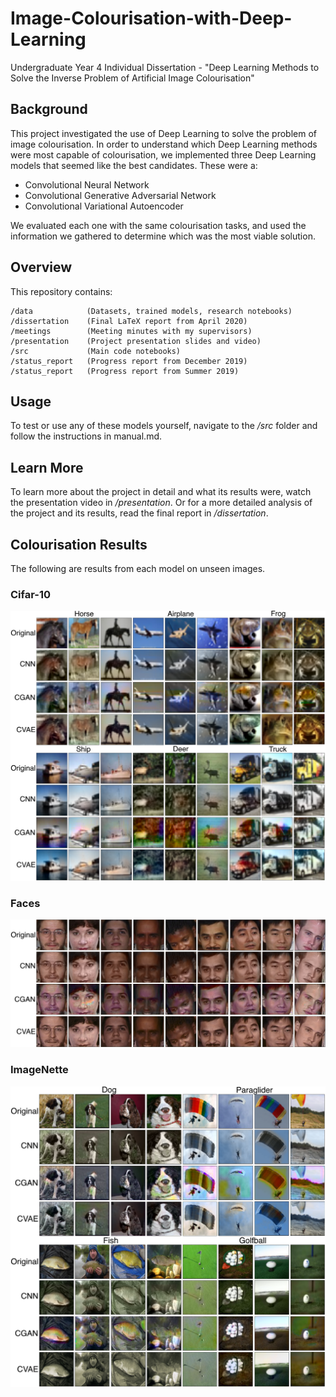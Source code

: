 # Image-Colourisation-with-Deep-Learning

Undergraduate Year 4 Individual Dissertation - "Deep Learning Methods to Solve the Inverse Problem of Artificial Image Colourisation"

## Background

This project investigated the use of Deep Learning to solve the problem of image colourisation. In order to understand which Deep Learning methods were most capable of colourisation, we implemented three Deep Learning models that seemed like the best candidates. These were a: 
* Convolutional Neural Network
* Convolutional Generative Adversarial Network
* Convolutional Variational Autoencoder

We evaluated each one with the same colourisation tasks, and used the information we gathered to determine which was the most viable solution.

## Overview

This repository contains:
```
/data            (Datasets, trained models, research notebooks)
/dissertation    (Final LaTeX report from April 2020)
/meetings        (Meeting minutes with my supervisors)
/presentation    (Project presentation slides and video)
/src             (Main code notebooks)
/status_report   (Progress report from December 2019)
/status_report   (Progress report from Summer 2019)
```

## Usage

To test or use any of these models yourself, navigate to the */src* folder and follow the instructions in manual.md.

## Learn More 
To learn more about the project in detail and what its results were, watch the presentation video in */presentation*. Or for a more detailed analysis of the project and its results, read the final report in */dissertation*.

## Colourisation Results

The following are results from each model on unseen images.

### Cifar-10

![Cifar-10](https://github.com/conwayjw97/Image-Colourisation-with-Deep-Learning/blob/master/dissertation/images/Cifar10Eval.png)

### Faces

![Faces](https://github.com/conwayjw97/Image-Colourisation-with-Deep-Learning/blob/master/dissertation/images/FaceEval.png)

### ImageNette

![ImageNette](https://github.com/conwayjw97/Image-Colourisation-with-Deep-Learning/blob/master/dissertation/images/ImagenetteEval.png)
